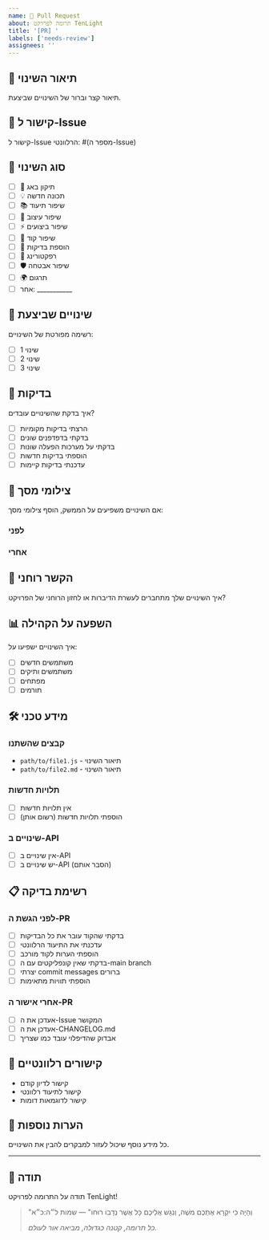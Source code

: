 ```yaml
---
name: 🤝 Pull Request
about: תרומה לפרויקט TenLight
title: '[PR] '
labels: ['needs-review']
assignees: ''
---
```


## 📝 תיאור השינוי

תיאור קצר וברור של השינויים שביצעת.

## 🔗 קישור ל-Issue

קישור ל-Issue הרלוונטי: #(מספר ה-Issue)

## 🎯 סוג השינוי

- [ ] 🐞 תיקון באג
- [ ] 💡 תכונה חדשה
- [ ] 📚 שיפור תיעוד
- [ ] 🎨 שיפור עיצוב
- [ ] ⚡ שיפור ביצועים
- [ ] 🔧 שיפור קוד
- [ ] 🧪 הוספת בדיקות
- [ ] 🔄 רפקטורינג
- [ ] 🛡️ שיפור אבטחה
- [ ] 🌍 תרגום
- [ ] אחר: ___________

## 🔄 שינויים שביצעת

רשימה מפורטת של השינויים:

- [ ] שינוי 1
- [ ] שינוי 2
- [ ] שינוי 3

## 🧪 בדיקות

איך בדקת שהשינויים עובדים?

- [ ] הרצתי בדיקות מקומיות
- [ ] בדקתי בדפדפנים שונים
- [ ] בדקתי על מערכות הפעלה שונות
- [ ] הוספתי בדיקות חדשות
- [ ] עדכנתי בדיקות קיימות

## 📸 צילומי מסך

אם השינויים משפיעים על הממשק, הוסף צילומי מסך:

### לפני
<!-- הוסף צילום מסך של המצב הקודם -->

### אחרי
<!-- הוסף צילום מסך של המצב החדש -->

## 🔗 הקשר רוחני

איך השינויים שלך מתחברים לעשרת הדיברות או לחזון הרוחני של הפרויקט?

## 📊 השפעה על הקהילה

איך השינויים ישפיעו על:
- [ ] משתמשים חדשים
- [ ] משתמשים ותיקים
- [ ] מפתחים
- [ ] תורמים

## 🛠️ מידע טכני

### קבצים שהשתנו
- `path/to/file1.js` - תיאור השינוי
- `path/to/file2.md` - תיאור השינוי

### תלויות חדשות
- [ ] אין תלויות חדשות
- [ ] הוספתי תלויות חדשות (רשום אותן)

### שינויים ב-API
- [ ] אין שינויים ב-API
- [ ] יש שינויים ב-API (הסבר אותם)

## 📋 רשימת בדיקה

### לפני הגשת ה-PR
- [ ] בדקתי שהקוד עובר את כל הבדיקות
- [ ] עדכנתי את התיעוד הרלוונטי
- [ ] הוספתי הערות לקוד מורכב
- [ ] בדקתי שאין קונפליקטים עם ה-main branch
- [ ] יצרתי commit messages ברורים
- [ ] הוספתי תוויות מתאימות

### אחרי אישור ה-PR
- [ ] אעדכן את ה-Issue המקושר
- [ ] אעדכן את ה-CHANGELOG.md
- [ ] אבדוק שהדיפלוי עובד כמו שצריך

## 🔗 קישורים רלוונטיים

- קישור לדיון קודם
- קישור לתיעוד רלוונטי
- קישור לדוגמאות דומות

## 📝 הערות נוספות

כל מידע נוסף שיכול לעזור למבקרים להבין את השינויים.

---

## 🙏 תודה

תודה על התרומה לפרויקט TenLight! 

> "וְהָיָה כִּי יִקְרָא אֶתְכֶם מֹשֶׁה, וְנִגַּשׁ אֲלֵיכֶם כָּל אֲשֶׁר נְדָבוֹ רוּחוֹ" — שמות ל״ה:כ״א
> 
> *כל תרומה, קטנה כגדולה, מביאה אור לעולם.*

